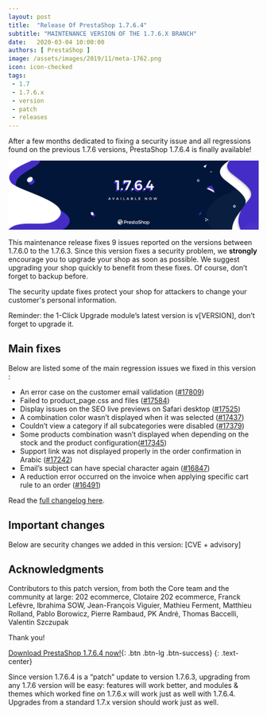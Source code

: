 ```yaml
---
layout: post
title:  "Release Of PrestaShop 1.7.6.4"
subtitle: "MAINTENANCE VERSION OF THE 1.7.6.X BRANCH"
date:   2020-03-04 10:00:00
authors: [ PrestaShop ]
image: /assets/images/2019/11/meta-1762.png
icon: icon-checked
tags:
 - 1.7
 - 1.7.6.x
 - version
 - patch
 - releases
---
```


After a few months dedicated to fixing a security issue and all regressions found on the previous 1.7.6 versions, PrestaShop 1.7.6.4 is finally available! 

![1.7.6.4 is available!](/assets/images/2020/03/1.7.6.4_banner.jpg)

This maintenance release fixes 9 issues reported on the versions between 1.7.6.0 to the 1.7.6.3.
Since this version fixes a security problem, we **strongly** encourage you to upgrade your shop as soon as possible.
We suggest upgrading your shop quickly to benefit from these fixes. Of course, don’t forget to backup before.

The security update fixes protect your shop for attackers to change your customer's personal information.

Reminder:  the 1-Click Upgrade module’s latest version is v[VERSION], don’t forget to upgrade it.

## Main fixes
Below are listed some of the main regression issues we fixed in this version :

* An error case on the customer email validation ([#17809](https://github.com/PrestaShop/PrestaShop/issues/17809))
* Failed to product_page.css and files ([#17584](https://github.com/PrestaShop/PrestaShop/issues/17584))
* Display issues on the SEO live previews on Safari desktop ([#17525](https://github.com/PrestaShop/PrestaShop/issues/17525))
* A combination color wasn’t displayed when it was selected ([#17437](https://github.com/PrestaShop/PrestaShop/issues/17437))
* Couldn’t view a category if all subcategories were disabled ([#17379](https://github.com/PrestaShop/PrestaShop/issues/17379))
* Some products combination wasn’t displayed when depending on the stock and the product configuration([#17345](https://github.com/PrestaShop/PrestaShop/issues/17345)) 
* Support link was not displayed properly in the order confirmation in Arabic ([#17242](https://github.com/PrestaShop/PrestaShop/issues/17242))
* Email’s subject can have special character again  ([#16847](https://github.com/PrestaShop/PrestaShop/issues/16847))
* A reduction error occurred on the invoice when applying specific cart rule to an order 
([#16491](https://github.com/PrestaShop/PrestaShop/issues/16491))

Read the [full changelog here](https://github.com/PrestaShop/PrestaShop/releases/tag/1.7.6.4).


## Important changes 
Below are security changes we added in this version:
[CVE + advisory]

## Acknowledgments

Contributors to this patch version, from both the Core team and the community at large: 
202 ecommerce, Clotaire 202 ecommerce, Franck Lefèvre, Ibrahima SOW, Jean-François Viguier, Mathieu Ferment, Matthieu Rolland, Pablo Borowicz, Pierre Rambaud, PK André, Thomas Baccelli, Valentin Szczupak

Thank you!


[Download PrestaShop 1.7.6.4 now!](https://www.prestashop.com/en/download){: .btn .btn-lg .btn-success}
{: .text-center}



Since version 1.7.6.4 is a “patch” update to version 1.7.6.3, upgrading from any 1.7.6 version will be easy: features will work better, and modules & themes which worked fine on 1.7.6.x will work just as well with 1.7.6.4. Upgrades from a standard 1.7.x version should work just as well.
